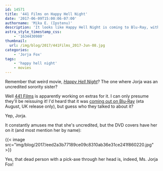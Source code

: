 ```yaml
---
id: 14571
title: '441 Films on Happy Hell Night'
date: '2017-06-09T15:00:06-07:00'
authorname: 'Mika E. (Ipstenu)'
description: 'It looks like Happy Hell Night is coming to Blu-Ray, with some extras!'
astra_style_timestamp_css:
    - '1634430980'
thumbnail:
  url: /img/blog/2017/441Films_2017-Jun-08.jpg
categories:
    - 'Jorja Fox'
tags:
    - 'happy hell night'
    - movies
---
```


Remember that weird movie, _[Happy Hell Night](https://jorjafox.net/library/actor/happy-hell-night/)_? The one where Jorja was an uncredited sorority sister?

Well [441 Films](https://www.441films.com) is apparently working on extras for it. I can only presume they'll be reissuing it! I'd heard that it was [coming out on Blu-Ray](https://www.blu-ray.com/movies/Happy-Hell-Night-Blu-ray/177005/) (eta August, UK release only), but guess who they talked to about it?

Yep, Jorja.

It constantly amuses me that she's uncredited, but the DVD covers have her on it (and most mention her by name):

{{< image src="img/blog/2017/eed2a3b77189ce09c8310ab36e31ce241f860220.jpg" >}}

Yes, that dead person with a pick-axe through her head is, indeed, Ms. Jorja Fox!

